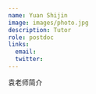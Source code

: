 ```yaml
---
name: Yuan Shijin
image: images/photo.jpg
description: Tutor
role: postdoc
links:
  email: 
  twitter: 
---
```


袁老师简介